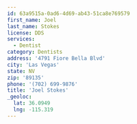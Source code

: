 ```yaml
---
id: 63a9515a-0ad6-4d69-ab43-51ca8e769579
first_name: Joel
last_name: Stokes
license: DDS
services:
  - Dentist
category: Dentists
address: '4791 Fiore Bella Blvd'
city: 'Las Vegas'
state: NV
zip: '89135'
phone: '(702) 699-9876'
title: 'Joel Stokes'
_geoloc:
  lat: 36.0949
  lng: -115.319
---
```

